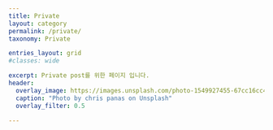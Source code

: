 ```yaml
---
title: Private
layout: category
permalink: /private/
taxonomy: Private

entries_layout: grid
#classes: wide

excerpt: Private post를 위한 페이지 입니다.
header:
  overlay_image: https://images.unsplash.com/photo-1549927455-67cc16cc490c?ixlib=rb-1.2.1&ixid=eyJhcHBfaWQiOjEyMDd9&auto=format&fit=crop&w=1350&q=80
  caption: "Photo by chris panas on Unsplash"
  overlay_filter: 0.5

---
```

